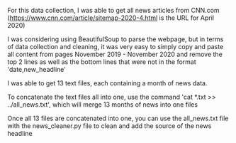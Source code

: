 For this data collection, I was able to get all news articles from CNN.com (https://www.cnn.com/article/sitemap-2020-4.html is the URL for April 2020)

I was considering using BeautifulSoup to parse the webpage, but in terms of data collection and cleaning, it was very easy to simply copy and paste all content 
from pages November 2019 - November 2020 and remove the top 2 lines as well as the bottom lines that were not in the format 'date,new_headline'

I was able to get 13 text files, each containing a month of news data. 

To concatenate the text files all into one, use the command 'cat *.txt >> ../all_news.txt', which will merge 13 months of news into one files 

Once all 13 files are concatenated into one, you can use the all_news.txt file with the news_cleaner.py file to clean and add the source of the news headline
